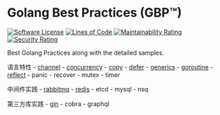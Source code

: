 # Golang Best Practices (GBP™)  

[![Software License](https://img.shields.io/badge/License-MIT-orange.svg?style=flat-square)](https://github.com/researchlab/gbp/blob/master/LICENSE.md) [![Lines of Code](https://sonarcloud.io/api/project_badges/measure?project=researchlab_gbp&metric=ncloc)](https://sonarcloud.io/dashboard?id=researchlab_gbp) [![Maintainability Rating](https://sonarcloud.io/api/project_badges/measure?project=researchlab_gbp&metric=sqale_rating)](https://sonarcloud.io/dashboard?id=researchlab_gbp) [![Security Rating](https://sonarcloud.io/api/project_badges/measure?project=researchlab_gbp&metric=security_rating)](https://sonarcloud.io/dashboard?id=researchlab_gbp)

Best Golang Practices along with the detailed samples.

语言特性
	- [channel](channel/README.md)
	- [concurrency](concurrency-patterns/README.md)
	- [copy](copy/README.md)
	- [defer](defer/README.md)
	- [generics](generics/README.md)
	- [goroutine](goroutine/README.md)
	- [reflect](reflectlab/README.md)
	- panic
	- recover
	- mutex
	- timer 


中间件实践
	- [rabbitmq](rabbitmq/README.md)
	- [redis](redis/README.md)
	- etcd
	- mysql
	- nsq

第三方库实践
	- [gin](gin/README.md)
	- cobra
	- graphql
